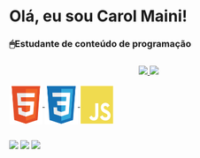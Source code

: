 ## <h1>Olá, eu sou Carol Maini!</h1>
<h3>🖱Estudante de conteúdo de programação</h3>

##
<div align="center">
  <a href="https://github.com/CarolMaini">
  <img height="150em" src="https://github-readme-stats.vercel.app/api?username=carolmaini&show_icons=true&theme=dracula&include_all_commits=true&count_private=true"/>
  <img height="150em" src="https://github-readme-stats.vercel.app/api/top-langs/?username=carolmaini&layout=compact&langs_count=7&theme=dracula"/>
</div>
<div style="display: inline_block"><br>
  <img align="center" alt="Carol-HTML" height="70" width="60" src="https://raw.githubusercontent.com/devicons/devicon/master/icons/html5/html5-original.svg">
  <img align="center" alt="Carol-CSS" height="70" width="60" src="https://raw.githubusercontent.com/devicons/devicon/master/icons/css3/css3-original.svg">
  <img align="center" alt="Carol-Js" height="70" width="60" src="https://raw.githubusercontent.com/devicons/devicon/master/icons/javascript/javascript-plain.svg">
  </div>
  
  ##
 
<div> 
  
  <a href="https://www.linkedin.com/in/carol-maini-400316214/" target="_blank"><img src="https://img.shields.io/badge/-LinkedIn-%230077B5?style=for-the-badge&logo=linkedin&logoColor=white" target="_blank"></a>
  <a href="https://discord.gg/rosario#5637" target="_blank"><img src="https://img.shields.io/badge/Discord-7289DA?style=for-the-badge&logo=discord&logoColor=white" target="_blank"></a>
  <a href = "mailto:contatocarolflowermaini@gmail.com"><img src="https://img.shields.io/badge/-Gmail-%23333?style=for-the-badge&logo=gmail&logoColor=white" target="_blank"></a>
 
</div>
